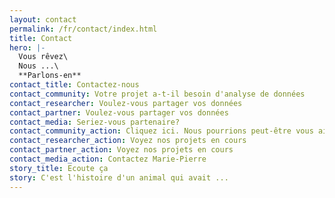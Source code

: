 ```yaml
---
layout: contact
permalink: /fr/contact/index.html
title: Contact
hero: |-
  Vous rêvez\
  Nous ...\
  **Parlons-en**
contact_title: Contactez-nous
contact_community: Votre projet a-t-il besoin d'analyse de données
contact_researcher: Voulez-vous partager vos données
contact_partner: Voulez-vous partager vos données
contact_media: Seriez-vous partenaire?
contact_community_action: Cliquez ici. Nous pourrions peut-être vous aider.
contact_researcher_action: Voyez nos projets en cours
contact_partner_action: Voyez nos projets en cours
contact_media_action: Contactez Marie-Pierre
story_title: Ecoute ça
story: C'est l'histoire d'un animal qui avait ...
---
```

